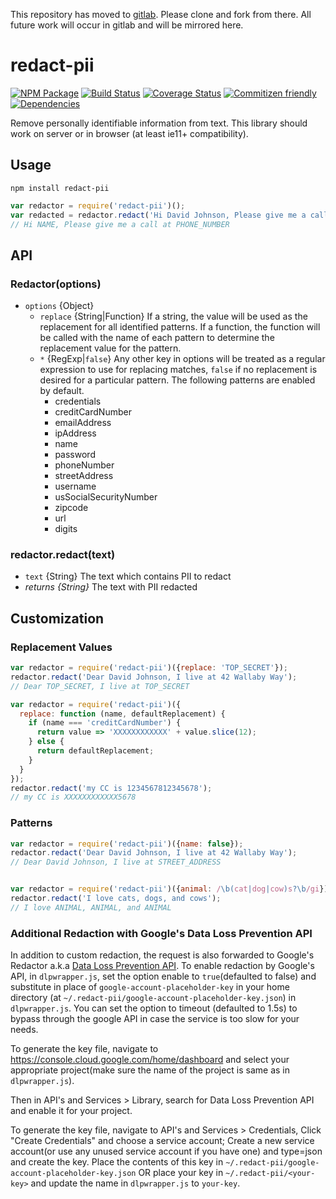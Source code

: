 This repository has moved to [gitlab](https://gitlab.com/solvvy/redact-pii).
Please clone and fork from there. All future work will occur in gitlab and
will be mirrored here.

# redact-pii
[![NPM Package](https://badge.fury.io/js/redact-pii.svg)](https://www.npmjs.com/package/redact-pii)
[![Build Status](https://travis-ci.org/solvvy/redact-pii.svg?branch=master)](https://travis-ci.org/solvvy/redact-pii)
[![Coverage Status](https://coveralls.io/repos/github/solvvy/redact-pii/badge.svg?branch=master)](https://coveralls.io/github/solvvy/redact-pii?branch=master)
[![Commitizen friendly](https://img.shields.io/badge/commitizen-friendly-brightgreen.svg)](http://commitizen.github.io/cz-cli/)
[![Dependencies](https://david-dm.org/solvvy/redact-pii.svg)](https://david-dm.org/solvvy/redact-pii)

Remove personally identifiable information from text.  This library should work on server or in browser (at least ie11+ compatibility).

## Usage
```
npm install redact-pii
```

```js
var redactor = require('redact-pii')();
var redacted = redactor.redact('Hi David Johnson, Please give me a call at 555-555-5555');
// Hi NAME, Please give me a call at PHONE_NUMBER
```

## API

### Redactor(options)
* `options` {Object}
  * `replace` {String|Function} If a string, the value will be used as the replacement for all identified patterns. If a function, the function will be called with the name of each pattern to determine the replacement value for the pattern.
  * `*` {RegExp|`false`} Any other key in options will be treated as a regular expression to use for replacing matches, `false` if no replacement is desired for a particular pattern. The following patterns are enabled by default.
    * credentials
    * creditCardNumber
    * emailAddress
    * ipAddress
    * name
    * password
    * phoneNumber
    * streetAddress
    * username
    * usSocialSecurityNumber
    * zipcode
    * url
    * digits

### redactor.redact(text)
* `text` {String} The text which contains PII to redact
* *returns {String}* The text with PII redacted

## Customization

### Replacement Values
```js
var redactor = require('redact-pii')({replace: 'TOP_SECRET'});
redactor.redact('Dear David Johnson, I live at 42 Wallaby Way');
// Dear TOP_SECRET, I live at TOP_SECRET

var redactor = require('redact-pii')({
  replace: function (name, defaultReplacement) {
    if (name === 'creditCardNumber') {
      return value => 'XXXXXXXXXXXX' + value.slice(12);
    } else {
      return defaultReplacement;
    }
  }
});
redactor.redact('my CC is 1234567812345678');
// my CC is XXXXXXXXXXXX5678
```

### Patterns
```js
var redactor = require('redact-pii')({name: false});
redactor.redact('Dear David Johnson, I live at 42 Wallaby Way');
// Dear David Johnson, I live at STREET_ADDRESS


var redactor = require('redact-pii')({animal: /\b(cat|dog|cow)s?\b/gi});
redactor.redact('I love cats, dogs, and cows');
// I love ANIMAL, ANIMAL, and ANIMAL
```


### Additional Redaction with Google's Data Loss Prevention API

In addition to custom redaction, the request is also forwarded to Google's Redactor a.k.a [Data Loss Prevention API](https://cloud.google.com/dlp/). To enable redaction by Google's API, in `dlpwrapper.js`, set the option enable to `true`(defaulted to false) and substitute in place of `google-account-placeholder-key` in your home directory (at `~/.redact-pii/google-account-placeholder-key.json`) in `dlpwrapper.js`. You can set the option to timeout (defaulted to 1.5s) to bypass through the google API in case the service is too slow for your needs.

To generate the key file, navigate to https://console.cloud.google.com/home/dashboard and select your appropriate project(make sure the name of the project is same as in `dlpwrapper.js`).

Then in API's and Services > Library, search for Data Loss Prevention API and enable it for your project.

To generate the key file, navigate to API's and Services > Credentials, Click "Create Credentials" and choose a service account; Create a new service account(or use any unused service account if you have one) and type=json and create the key. Place the contents of this key in `~/.redact-pii/google-account-placeholder-key.json` OR place your key in `~/.redact-pii/<your-key>` and update the name in `dlpwrapper.js` to `your-key`. 

